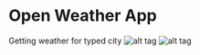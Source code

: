 # Open Weather App
Getting weather for typed city
![alt tag](http://cs630325.vk.me/v630325820/9a58/EgtqGllIBtE.jpg)
![alt tag](http://cs630325.vk.me/v630325820/9a5f/cC0aah7eBHE.jpg)
